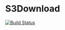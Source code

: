 # S3Download

[![Build Status](https://travis-ci.com/razee-io/S3Download.svg?branch=master)](https://travis-ci.com/razee-io/S3Download)
